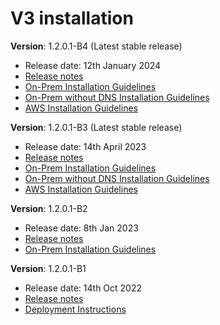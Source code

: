 # V3 installation

**Version**: 1.2.0.1-B4 (Latest stable release)

* Release date: 12th January 2024
* [Release notes](release-notes-1.2.0.1-b4.md)
* [On-Prem Installation Guidelines](https://docs.mosip.io/1.2.0/deploymentnew/v3-installation/on-prem-installation-guidelines)
* [On-Prem without DNS Installation Guidelines](https://docs.mosip.io/1.2.0/deploymentnew/v3-installation/on-prem-without-dns)
* [AWS Installation Guidelines](https://docs.mosip.io/1.2.0/deploymentnew/v3-installation/aws-installation-guidelines-new)

**Version**: 1.2.0.1-B3 (Latest stable release)

* Release date: 14th April 2023
* [Release notes](https://docs.mosip.io/1.2.0/releases/release-notes-1.2.0.1-b3)
* [On-Prem Installation Guidelines](https://docs.mosip.io/1.2.0/deploymentnew/v3-installation/on-prem-installation-guidelines)
* [On-Prem without DNS Installation Guidelines](https://docs.mosip.io/1.2.0/deploymentnew/v3-installation/on-prem-without-dns)
* [AWS Installation Guidelines](https://docs.mosip.io/1.2.0/deploymentnew/v3-installation/aws-installation-guidelines-new)

**Version**: 1.2.0.1-B2

* Release date: 8th Jan 2023
* [Release notes](https://docs.mosip.io/1.2.0/releases/release-notes-1.2.0.1-b2)
* [On-Prem Installation Guidelines](https://docs.mosip.io/1.2.0/deploymentnew/v3-installation/on-prem-installation-guidelines)

**Version**: 1.2.0.1-B1

* Release date: 14th Oct 2022
* [Release notes](https://docs.mosip.io/1.2.0/releases/release-notes-1.2.0.1-beta)
* [Deployment Instructions](https://github.com/mosip/mosip-infra/tree/v1.2.0.1-B1/deployment/v3#readme)
